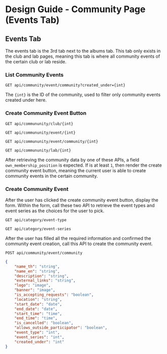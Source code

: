 # Design Guide - Community Page (Events Tab)

## Events Tab

The events tab is the 3rd tab next to the albums tab. This tab only exists in the club and lab pages, meaning this tab is where all community events of the certain club or lab reside.

### List Community Events

`GET api/community/event/community?created_under={int}`

The `{int}` is the ID of the community, used to filter only community events created under here.

### Create Community Event Button

`GET api/commununity/club/{int}`

`GET api/commununity/event/{int}`

`GET api/commununity/event/community/{int}`

`GET api/commununity/lab/{int}`

After retrieving the community data by one of these APIs, a field `own_membership_position` is expected. If is at least `1`, then render the create community event button, meaning the current user is able to create community events in the certain community.

### Create Community Event

After the user has clicked the create community event button, display the form. Within the form, call these two API to retrieve the event types and event series as the choices for the user to pick.

`GET api/category/event-type`

`GET api/category/event-series`

After the user has filled all the required information and confirmed the community event creation, call this API to create the community event.

`POST api/community/event/community`

```json
{
    "name_th": "string",
    "name_en": "string",
    "description": "string",
    "external_links": "string",
    "logo": "image",
    "banner": "image",
    "is_accepting_requests": "boolean",
    "location": "string",
    "start_date": "date",
    "end_date": "date",
    "start_time": "time",
    "end_time": "time",
    "is_cancelled": "boolean",
    "allows_outside_participator": "boolean",
    "event_type": "int",
    "event_series": "int",
    "created_under": "int"
}
```
